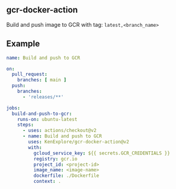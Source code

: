 ## gcr-docker-action

Build and push image to GCR with tag: `latest,<branch_name>`


## Example
```yaml
name: Build and push to GCR

on:
  pull_request:
    branches: [ main ]
  push:
    branches:
      - 'releases/**'

jobs:
  build-and-push-to-gcr:
    runs-on: ubuntu-latest
    steps:
      - uses: actions/checkout@v2
      - name: Build and push to GCR
        uses: KenExplore/gcr-docker-action@v2
        with:
          gcloud_service_key: ${{ secrets.GCR_CREDENTIALS }}
          registry: gcr.io
          project_id: <project-id>
          image_name: <image-name>
          dockerfile: ./Dockerfile
          context: .
```
